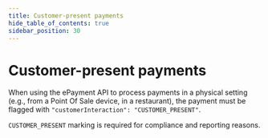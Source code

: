 ```yaml
---
title: Customer-present payments
hide_table_of_contents: true
sidebar_position: 30
---
```


# Customer-present payments

When using the ePayment API to process payments in a physical setting (e.g., from a Point Of Sale device, in a restaurant), the payment must be flagged with `"customerInteraction": "CUSTOMER_PRESENT"`.

`CUSTOMER_PRESENT` marking is required for compliance and reporting reasons.
